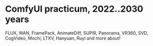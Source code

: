 # ComfyUI practicum, 2022..2030 years
FLUX, WAN, FramePack, AnimateDiff, SUPIR, Panorama, VR360, SVD, CogVideo, Mochi, LTХV, Hanyuan, Ruyi and more about!
